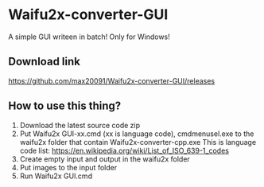 # Waifu2x-converter-GUI
A simple GUI writeen in batch! Only for Windows!

## Download link
https://github.com/max20091/Waifu2x-converter-GUI/releases

## How to use this thing?
1. Download the latest source code zip
2. Put Waifu2x GUI-xx.cmd (xx is language code), cmdmenusel.exe to the waifu2x folder that contain Waifu2x-converter-cpp.exe
This is language code list: https://en.wikipedia.org/wiki/List_of_ISO_639-1_codes
3. Create empty input and output in the waifu2x folder
4. Put images to the input folder
5. Run Waifu2x GUI.cmd
